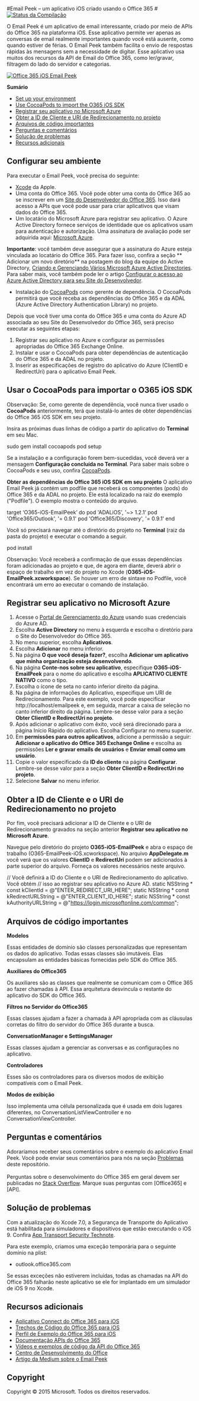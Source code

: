 ﻿#Email Peek – um aplicativo iOS criado usando o Office 365 #
[![Status da Compilação](https://travis-ci.org/OfficeDev/O365-iOS-EmailPeek.svg)](https://travis-ci.org/OfficeDev/O365-iOS-EmailPeek)

O Email Peek é um aplicativo de email interessante, criado por meio de APIs do Office 365 na plataforma iOS. Esse aplicativo permite ver apenas as conversas de email realmente importantes quando você está ausente, como quando estiver de férias. O Email Peek também facilita o envio de respostas rápidas às mensagens sem a necessidade de digitar. Esse aplicativo usa muitos dos recursos da API de Email do Office 365, como ler/gravar, filtragem do lado do servidor e categorias.

[![Office 365 iOS Email Peek](../readme-images/emailpeek_video.png)](https://youtu.be/WqEqxKD6Bfw "Clique no exemplo para vê-lo em ação")

**Sumário**

* [Set up your environment](#set-up-your-environment)
* [Use CocoaPods to import the O365 iOS SDK](#use-cocoapods-to-import-the-o365-ios-sdk)
* [Registrar seu aplicativo no Microsoft Azure](#register-your-app-with-microsoft-azure)
* [Obter a ID de Cliente e URI de Redirecionamento no projeto](#get-the-client-id-and-redirect-uri-into-the-project)
* [Arquivos de código importantes](#code-of-interest)
* [Perguntas e comentários](#questions-and-comments)
* [Solução de problemas](#troubleshooting)
* [Recursos adicionais](#additional-resources)



## Configurar seu ambiente ##

Para executar o Email Peek, você precisa do seguinte:


* [Xcode](https://developer.apple.com/) da Apple.
* Uma conta do Office 365. Você pode obter uma conta do Office 365 ao se inscrever em um [Site do Desenvolvedor do Office 365](http://msdn.microsoft.com/library/office/fp179924.aspx). Isso dará acesso a APIs que você pode usar para criar aplicativos que visam dados do Office 365.
* Um locatário do Microsoft Azure para registrar seu aplicativo. O Azure Active Directory fornece serviços de identidade que os aplicativos usam para autenticação e autorização. Uma assinatura de avaliação pode ser adquirida aqui: [Microsoft Azure](https://account.windowsazure.com/SignUp).

**Importante**: você também deve assegurar que a assinatura do Azure esteja vinculada ao locatário do Office 365. Para fazer isso, confira a seção ** Adicionar um novo diretório** na postagem do blog da equipe do Active Directory, [Criando e Gerenciando Vários Microsoft Azure Active Directories](http://blogs.technet.com/b/ad/archive/2013/11/08/creating-and-managing-multiple-windows-azure-active-directories.aspx). Para saber mais, você também pode ler o artigo [Configurar o acesso ao Azure Active Directory para seu Site do Desenvolvedor](http://msdn.microsoft.com/office/office365/howto/setup-development-environment#bk_CreateAzureSubscription).


* Instalação do [CocoaPods](https://cocoapods.org/) como gerente de dependência. O CocoaPods permitirá que você receba as dependências do Office 365 e da ADAL (Azure Active Directory Authentication Library) no projeto.

Depois que você tiver uma conta do Office 365 e uma conta do Azure AD associada ao seu Site do Desenvolvedor do Office 365, será preciso executar as seguintes etapas:

1. Registrar seu aplicativo no Azure e configurar as permissões apropriadas do Office 365 Exchange Online.
2. Instalar e usar o CocoaPods para obter dependências de autenticação do Office 365 e da ADAL no projeto.
3. Inserir as especificações de registro do aplicativo do Azure (ClientID e RedirectUri) para o aplicativo Email Peek.

## Usar o CocoaPods para importar o O365 iOS SDK
Observação: Se, como gerente de dependência, você nunca tiver usado o **CocoaPods** anteriormente, terá que instalá-lo antes de obter dependências do Office 365 iOS SDK em seu projeto.

Insira as próximas duas linhas de código a partir do aplicativo do **Terminal** em seu Mac.

sudo gem install cocoapods
pod setup

Se a instalação e a configuração forem bem-sucedidas, você deverá ver a mensagem **Configuração concluída no Terminal**. Para saber mais sobre o CocoaPods e seu uso, confira [CocoaPods](https://cocoapods.org/).


**Obter as dependências do Office 365 iOS SDK em seu projeto**
O aplicativo Email Peek já contém um podfile que receberá os componentes (pods) do Office 365 e da ADAL no projeto. Ele está localizado na raiz do exemplo ("Podfile"). O exemplo mostra o conteúdo do arquivo.

target ‘O365-iOS-EmailPeek’ do
pod 'ADALiOS',   '~> 1.2.1'
pod 'Office365/Outlook', '= 0.9.1'
pod 'Office365/Discovery', '= 0.9.1'
end


Você só precisará navegar até o diretório do projeto no **Terminal** (raiz da pasta do projeto) e executar o comando a seguir.


pod install

Observação: Você receberá a confirmação de que essas dependências foram adicionadas ao projeto e que, de agora em diante, deverá abrir o espaço de trabalho em vez do projeto no Xcode (**O365-iOS-EmailPeek.xcworkspace**).  Se houver um erro de sintaxe no Podfile, você encontrará um erro ao executar o comando de instalação.

## Registrar seu aplicativo no Microsoft Azure
1.	Acesse o [Portal de Gerenciamento do Azure](https://manage.windowsazure.com) usando suas credenciais do Azure AD.
2.	Escolha **Active Directory** no menu à esquerda e escolha o diretório para o Site do Desenvolvedor do Office 365.
3.	No menu superior, escolha **Aplicativos**.
4.	Escolha **Adicionar** no menu inferior.
5.	Na página **O que você deseja fazer?**, escolha **Adicionar um aplicativo que minha organização esteja desenvolvendo**.
6.	Na página **Conte-nos sobre seu aplicativo**, especifique **O365-iOS-EmailPeek** para o nome do aplicativo e escolha **APLICATIVO CLIENTE NATIVO** como o tipo.
7.	Escolha o ícone de seta no canto inferior direito da página.
8.	Na página de informações do Aplicativo, especifique um URI de Redirecionamento. Para este exemplo, você pode especificar http://localhost/emailpeek e, em seguida, marcar a caixa de seleção no canto inferior direito da página. Lembre-se desse valor para a seção **Obter ClientID e RedirectUri no projeto**.
9.	Após adicionar o aplicativo com êxito, você será direcionado para a página Início Rápido do aplicativo. Escolha Configurar no menu superior.
10.	Em **permissões para outros aplicativos**, adicione a permissão a seguir: **Adicionar o aplicativo do Office 365 Exchange Online** e escolha as permissões **Ler e gravar emails de usuários** e **Enviar email como um usuário**.
13.	Copie o valor especificado da **ID do cliente** na página **Configurar**. Lembre-se desse valor para a seção **Obter ClientID e RedirectUri no projeto**.
14.	Selecione **Salvar** no menu inferior.


## Obter a ID de Cliente e o URI de Redirecionamento no projeto

Por fim, você precisará adicionar a ID de Cliente e o URI de Redirecionamento gravados na seção anterior **Registrar seu aplicativo no Microsoft Azure**.

Navegue pelo diretório do projeto **O365-iOS-EmailPeek** e abra o espaço de trabalho (O365-EmailPeek-iOS.xcworkspace). No arquivo **AppDelegate.m** você verá que os valores **ClientID** e **RedirectUri** podem ser adicionados à parte superior do arquivo. Forneça os valores necessários neste arquivo.

// Você definirá a ID do Cliente e o URI de Redirecionamento do aplicativo. Você obtém
// isso ao registrar seu aplicativo no Azure AD.
static NSString * const kClientId           = @"ENTER_REDIRECT_URI_HERE";
static NSString * const kRedirectURLString  = @"ENTER_CLIENT_ID_HERE";
static NSString * const kAuthorityURLString = @"https://login.microsoftonline.com/common";



## Arquivos de código importantes


**Modelos**

Essas entidades de domínio são classes personalizadas que representam os dados do aplicativo. Todas essas classes são imutáveis.  Elas encapsulam as entidades básicas fornecidas pelo SDK do Office 365.

**Auxiliares do Office365**

Os auxiliares são as classes que realmente se comunicam com o Office 365 ao fazer chamadas à API. Essa arquitetura desvincula o restante do aplicativo do SDK do Office 365.

**Filtros no Servidor do Office365**

Essas classes ajudam a fazer a chamada à API apropriada com as cláusulas corretas do filtro do servidor do Office 365 durante a busca.

**ConversationManager e SettingsManager**

Essas classes ajudam a gerenciar as conversas e as configurações no aplicativo.

**Controladores**

Esses são os controladores para os diversos modos de exibição compatíveis com o Email Peek.

**Modos de exibição**

Isso implementa uma célula personalizada que é usada em dois lugares diferentes, no ConversationListViewController e no ConversationViewController.


## Perguntas e comentários

Adoraríamos receber seus comentários sobre o exemplo do aplicativo Email Peek. Você pode enviar seus comentários para nós na seção [Problemas](https://github.com/OfficeDev/O365-EmailPeek-iOS) deste repositório. <br>
<br>
Perguntas sobre o desenvolvimento do Office 365 em geral devem ser publicadas no [Stack Overflow](http://stackoverflow.com/questions/tagged/Office365+API). Marque suas perguntas com [Office365] e [API].

## Solução de problemas
Com a atualização do Xcode 7.0, a Segurança de Transporte do Aplicativo está habilitada para simuladores e dispositivos que estão executando o iOS 9. Confira [App Transport Security Technote](https://developer.apple.com/library/prerelease/ios/technotes/App-Transport-Security-Technote/).

Para este exemplo, criamos uma exceção temporária para o seguinte domínio na plist:

- outlook.office365.com

Se essas exceções não estiverem incluídas, todas as chamadas na API do Office 365 falharão neste aplicativo se ele for implantado em um simulador de iOS 9 no Xcode.


## Recursos adicionais

* [Aplicativo Connect do Office 365 para iOS](https://github.com/OfficeDev/O365-iOS-Connect)
* [Trechos de Código do Office 365 para iOS](https://github.com/OfficeDev/O365-iOS-Snippets)
* [Perfil de Exemplo do Office 365 para iOS](https://github.com/OfficeDev/O365-iOS-Profile)
* [Documentação APIs do Office 365](http://msdn.microsoft.com/office/office365/howto/platform-development-overview)
* [Vídeos e exemplos de código da API do Office 365](https://msdn.microsoft.com/office/office365/howto/starter-projects-and-code-samples)
* [Centro de Desenvolvimento do Office](http://dev.office.com/)
* [Artigo da Medium sobre o Email Peek](https://medium.com/office-app-development/why-read-email-when-you-can-peek-2af947d352dc)

## Copyright

Copyright © 2015 Microsoft. Todos os direitos reservados.

